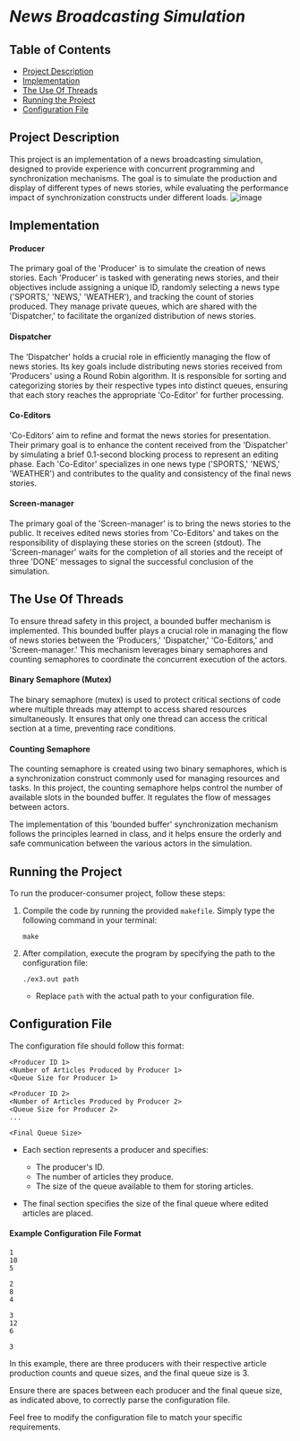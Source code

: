 # *__News Broadcasting Simulation__*

## Table of Contents
* [Project Description](#project-description)
* [Implementation](#implementation)
* [The Use Of Threads](#the-use-of-threads)
* [Running the Project](#running-the-project)
* [Configuration File](#configuration-file)

## Project Description

This project is an implementation of a news broadcasting simulation, designed to provide experience with concurrent programming and synchronization mechanisms. The goal is to simulate the production and display of different types of news stories, while evaluating the performance impact of synchronization constructs under different loads.
![image](https://github.com/roini7/Producer-Consumer/assets/60584742/3b7d4e50-5d76-44e7-8d9f-f2715891339e)

## Implementation

#### Producer
The primary goal of the 'Producer' is to simulate the creation of news stories. Each 'Producer' is tasked with generating news stories, and their objectives include assigning a unique ID, randomly selecting a news type ('SPORTS,' 'NEWS,' 'WEATHER'), and tracking the count of stories produced. They manage private queues, which are shared with the 'Dispatcher,' to facilitate the organized distribution of news stories.

#### Dispatcher
The 'Dispatcher' holds a crucial role in efficiently managing the flow of news stories. Its key goals include distributing news stories received from 'Producers' using a Round Robin algorithm. It is responsible for sorting and categorizing stories by their respective types into distinct queues, ensuring that each story reaches the appropriate 'Co-Editor' for further processing.

#### Co-Editors
'Co-Editors' aim to refine and format the news stories for presentation. Their primary goal is to enhance the content received from the 'Dispatcher' by simulating a brief 0.1-second blocking process to represent an editing phase. Each 'Co-Editor' specializes in one news type ('SPORTS,' 'NEWS,' 'WEATHER') and contributes to the quality and consistency of the final news stories.

#### Screen-manager
The primary goal of the 'Screen-manager' is to bring the news stories to the public. It receives edited news stories from 'Co-Editors' and takes on the responsibility of displaying these stories on the screen (stdout). The 'Screen-manager' waits for the completion of all stories and the receipt of three 'DONE' messages to signal the successful conclusion of the simulation.

## The Use Of Threads
To ensure thread safety in this project, a bounded buffer mechanism is implemented. This bounded buffer plays a crucial role in managing the flow of news stories between the 'Producers,' 'Dispatcher,' 'Co-Editors,' and 'Screen-manager.' This mechanism leverages binary semaphores and counting semaphores to coordinate the concurrent execution of the actors.

#### Binary Semaphore (Mutex)
The binary semaphore (mutex) is used to protect critical sections of code where multiple threads may attempt to access shared resources simultaneously. It ensures that only one thread can access the critical section at a time, preventing race conditions.

#### Counting Semaphore
The counting semaphore is created using two binary semaphores, which is a synchronization construct commonly used for managing resources and tasks. In this project, the counting semaphore helps control the number of available slots in the bounded buffer. It regulates the flow of messages between actors.

The implementation of this 'bounded buffer' synchronization mechanism follows the principles learned in class, and it helps ensure the orderly and safe communication between the various actors in the simulation.

## Running the Project

To run the producer-consumer project, follow these steps:

1. Compile the code by running the provided `makefile`. Simply type the following command in your terminal:

   ```
   make
   ```

2. After compilation, execute the program by specifying the path to the configuration file:

   ```
   ./ex3.out path
   ```

   - Replace `path` with the actual path to your configuration file.

## Configuration File

The configuration file should follow this format:

```
<Producer ID 1>
<Number of Articles Produced by Producer 1>
<Queue Size for Producer 1>

<Producer ID 2>
<Number of Articles Produced by Producer 2>
<Queue Size for Producer 2>
...

<Final Queue Size>
```

- Each section represents a producer and specifies:
  - The producer's ID.
  - The number of articles they produce.
  - The size of the queue available to them for storing articles.

- The final section specifies the size of the final queue where edited articles are placed.

#### Example Configuration File Format

```
1
10
5

2
8
4

3
12
6

3
```

In this example, there are three producers with their respective article production counts and queue sizes, and the final queue size is 3.

Ensure there are spaces between each producer and the final queue size, as indicated above, to correctly parse the configuration file.

Feel free to modify the configuration file to match your specific requirements.




